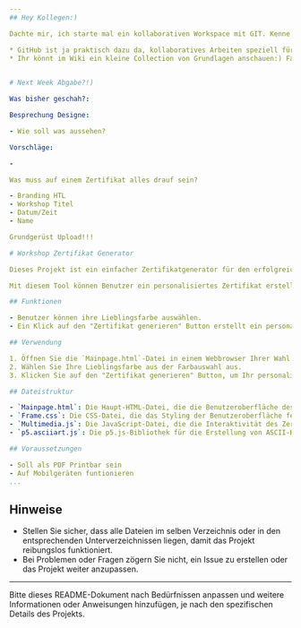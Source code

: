 ```yaml
---
## Hey Kollegen:)  

Dachte mir, ich starte mal ein kollaborativen Workspace mit GIT. Kenne mich zwar nicht so aus - but practice, makes better:) 

* GitHub ist ja praktisch dazu da, kollaboratives Arbeiten speziell für Softwareprojekte zu erleichtern
* Ihr könnt im Wiki ein kleine Collection von Grundlagen anschauen:) Falls das wer braucht.) Have Fun Guys::)
  

# Next Week Abgabe?!)

Was bisher geschah?:

Besprechung Designe: 

- Wie soll was aussehen? 

Vorschläge: 

-

Was muss auf einem Zertifikat alles drauf sein? 

- Branding HTL
- Workshop Titel
- Datum/Zeit
- Name 

Grundgerüst Upload!!!

# Workshop Zertifikat Generator

Dieses Projekt ist ein einfacher Zertifikatgenerator für den erfolgreichen Abschluss eines Workshops. Da es vermutlich mehr als einen Typ Workshop gibt benötigen wir eventuell zwei drei Titel und Designe Schwerpunkte.

Mit diesem Tool können Benutzer ein personalisiertes Zertifikat erstellen, indem sie ihre Lieblingsfarbe wählen und dann auf einen Button klicken, um das Zertifikat zu generieren.

## Funktionen

- Benutzer können ihre Lieblingsfarbe auswählen.
- Ein Klick auf den "Zertifikat generieren" Button erstellt ein personalisiertes Zertifikat mit der ausgewählten Farbe.

## Verwendung

1. Öffnen Sie die `Mainpage.html`-Datei in einem Webbrowser Ihrer Wahl.
2. Wählen Sie Ihre Lieblingsfarbe aus der Farbauswahl aus.
3. Klicken Sie auf den "Zertifikat generieren" Button, um Ihr personalisiertes Zertifikat zu erhalten. // Eventuell kann user Basis Desgine Vorlage wählen?

## Dateistruktur

- `Mainpage.html`: Die Haupt-HTML-Datei, die die Benutzeroberfläche des Zertifikatgenerators definiert.
- `Frame.css`: Die CSS-Datei, die das Styling der Benutzeroberfläche festlegt.
- `Multimedia.js`: Die JavaScript-Datei, die die Interaktivität des Zertifikatgenerators steuert.
- `p5.asciiart.js`: Die p5.js-Bibliothek für die Erstellung von ASCII-Kunst (wenn verwendet).

## Voraussetzungen

- Soll als PDF Printbar sein 
- Auf Mobilgeräten funtionieren
...
```


## Hinweise

- Stellen Sie sicher, dass alle Dateien im selben Verzeichnis oder in den entsprechenden Unterverzeichnissen liegen, damit das Projekt reibungslos funktioniert.
- Bei Problemen oder Fragen zögern Sie nicht, ein Issue zu erstellen oder das Projekt weiter anzupassen.

---

Bitte dieses README-Dokument nach Bedürfnissen anpassen und weitere Informationen oder Anweisungen hinzufügen, je nach den spezifischen Details des Projekts.
